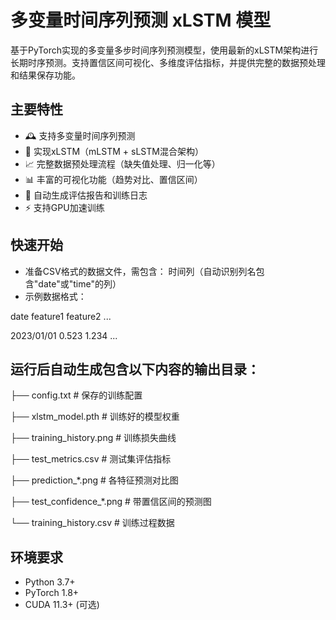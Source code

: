 # 多变量时间序列预测 xLSTM 模型

基于PyTorch实现的多变量多步时间序列预测模型，使用最新的xLSTM架构进行长期时序预测。支持置信区间可视化、多维度评估指标，并提供完整的数据预处理和结果保存功能。

## 主要特性
- 🕰️ 支持多变量时间序列预测
- 🔮 实现xLSTM（mLSTM + sLSTM混合架构）
- 📈 完整数据预处理流程（缺失值处理、归一化等）
- 📊 丰富的可视化功能（趋势对比、置信区间）
- 📝 自动生成评估报告和训练日志
- ⚡ 支持GPU加速训练
## 快速开始
- 准备CSV格式的数据文件，需包含： 时间列（自动识别列名包含"date"或"time"的列）
- 示例数据格式：
  
date	feature1	feature2	...

2023/01/01	0.523	1.234	...
## 运行后自动生成包含以下内容的输出目录：
 ├── config.txt             # 保存的训练配置
 
 ├── xlstm_model.pth        # 训练好的模型权重
 
 ├── training_history.png   # 训练损失曲线
 
 ├── test_metrics.csv       # 测试集评估指标
 
 ├── prediction_*.png       # 各特征预测对比图
 
 ├── test_confidence_*.png  # 带置信区间的预测图
 
 └── training_history.csv   # 训练过程数据


## 环境要求
- Python 3.7+
- PyTorch 1.8+
- CUDA 11.3+ (可选)


